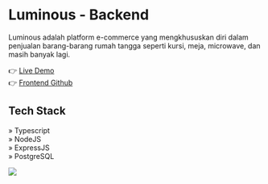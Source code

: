 # Luminous - Backend

Luminous adalah platform e-commerce yang mengkhususkan diri dalam penjualan barang-barang rumah tangga seperti kursi, meja, microwave, dan masih banyak lagi.

👉 [Live Demo](https://luminous-2110.netlify.app/)
<br/>
👉 [Frontend Github](https://github.com/jihadable/luminous)

## Tech Stack
» Typescript
<br/>
» NodeJS
<br/>
» ExpressJS
<br/>
» PostgreSQL

<img src="https://umarjihad.netlify.app/pic/luminous.png" />